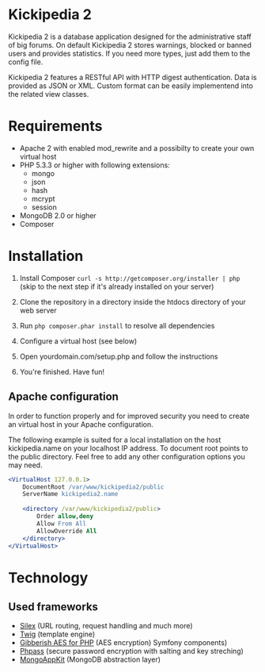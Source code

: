 # Kickipedia 2 #

Kickipedia 2 is a database application designed for the administrative staff of big forums. On default Kickipedia 2 stores warnings, blocked or banned users and provides statistics. If you need more types, just add them to the config file.

Kickipedia 2 features a RESTful API with HTTP digest authentication. Data is provided as JSON or XML. Custom format can be easily implementend into the related view classes.

# Requirements #

- Apache 2 with enabled mod_rewrite and a possibilty to create your own virtual host
- PHP 5.3.3 or higher with following extensions:
  - mongo
  - json
  - hash
  - mcrypt
  - session
- MongoDB 2.0 or higher
- Composer

# Installation #

1. Install Composer
   `curl -s http://getcomposer.org/installer | php` (skip to the next step if it's already installed on your server)

2. Clone the repository in a directory inside the htdocs directory of your web server

3. Run `php composer.phar install` to resolve all dependencies

4. Configure a virtual host (see below)

5. Open yourdomain.com/setup.php and follow the instructions

6. You're finished. Have fun!

## Apache configuration ##

In order to function properly and for improved security you need to create an virtual host in your Apache configuration.

The following example is suited for a local installation on the host kickipedia.name on your localhost IP address. To document root points to the public directory. Feel free to add any other configuration options you may need.

```apache
<VirtualHost 127.0.0.1>
    DocumentRoot /var/www/kickipedia2/public
    ServerName kickipedia2.name
    
    <directory /var/www/kickipedia2/public>
        Order allow,deny
        Allow From All
        AllowOverride All
    </directory>
</VirtualHost>
```

# Technology #

## Used frameworks ##

- [Silex](https://github.com/fabpot/Silex) (URL routing, request handling and much more)
- [Twig](https://github.com/fabpot/Twig) (template engine)
- [Gibberish AES for PHP](https://github.com/ivantcholakov/gibberish-aes-php) (AES encryption) Symfony components)
- [Phpass](https://github.com/rchouinard/phpass) (secure password encryption with salting and key streching)
- [MongoAppKit](https://github.com/MadCatme/mongoappkit) (MongoDB abstraction layer)
